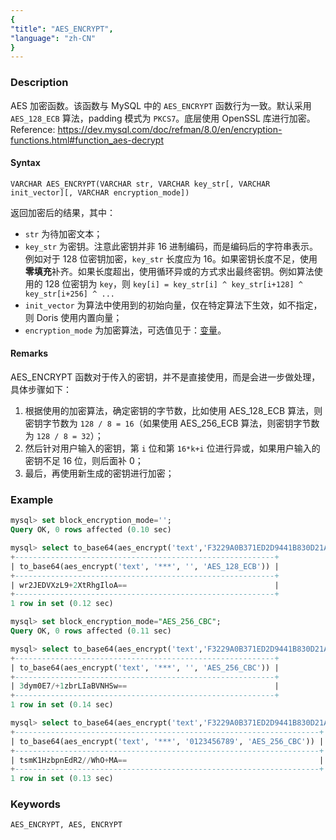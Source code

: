 ```yaml
---
{
"title": "AES_ENCRYPT",
"language": "zh-CN"
}
---
```


<!-- 
Licensed to the Apache Software Foundation (ASF) under one
or more contributor license agreements.  See the NOTICE file
distributed with this work for additional information
regarding copyright ownership.  The ASF licenses this file
to you under the Apache License, Version 2.0 (the
"License"); you may not use this file except in compliance
with the License.  You may obtain a copy of the License at
  http://www.apache.org/licenses/LICENSE-2.0
Unless required by applicable law or agreed to in writing,
software distributed under the License is distributed on an
"AS IS" BASIS, WITHOUT WARRANTIES OR CONDITIONS OF ANY
KIND, either express or implied.  See the License for the
specific language governing permissions and limitations
under the License.
-->


### Description

AES 加密函数。该函数与 MySQL 中的 `AES_ENCRYPT` 函数行为一致。默认采用 `AES_128_ECB` 算法，padding 模式为 `PKCS7`。底层使用 OpenSSL 库进行加密。
Reference: https://dev.mysql.com/doc/refman/8.0/en/encryption-functions.html#function_aes-decrypt

#### Syntax

`VARCHAR AES_ENCRYPT(VARCHAR str, VARCHAR key_str[, VARCHAR init_vector][, VARCHAR encryption_mode])`

返回加密后的结果，其中：
- `str` 为待加密文本；
- `key_str` 为密钥。注意此密钥并非 16 进制编码，而是编码后的字符串表示。例如对于 128 位密钥加密，`key_str` 长度应为 16。如果密钥长度不足，使用**零填充**补齐。如果长度超出，使用循环异或的方式求出最终密钥。例如算法使用的 128 位密钥为 `key`，则 `key[i] = key_str[i] ^ key_str[i+128] ^ key_str[i+256] ^ ...`
- `init_vector` 为算法中使用到的初始向量，仅在特定算法下生效，如不指定，则 Doris 使用内置向量；
- `encryption_mode` 为加密算法，可选值见于：[变量](../../../query/query-variables/variables)。

#### Remarks

AES_ENCRYPT 函数对于传入的密钥，并不是直接使用，而是会进一步做处理，具体步骤如下：
1. 根据使用的加密算法，确定密钥的字节数，比如使用 AES_128_ECB 算法，则密钥字节数为 `128 / 8 = 16`（如果使用 AES_256_ECB 算法，则密钥字节数为 `128 / 8 = 32`）；
2. 然后针对用户输入的密钥，第 `i` 位和第 `16*k+i` 位进行异或，如果用户输入的密钥不足 16 位，则后面补 0；
3. 最后，再使用新生成的密钥进行加密；

### Example

```sql
mysql> set block_encryption_mode='';
Query OK, 0 rows affected (0.10 sec)

mysql> select to_base64(aes_encrypt('text','F3229A0B371ED2D9441B830D21A390C3'));
+----------------------------------------------------------+
| to_base64(aes_encrypt('text', '***', '', 'AES_128_ECB')) |
+----------------------------------------------------------+
| wr2JEDVXzL9+2XtRhgIloA==                                 |
+----------------------------------------------------------+
1 row in set (0.12 sec)

mysql> set block_encryption_mode="AES_256_CBC";
Query OK, 0 rows affected (0.11 sec)

mysql> select to_base64(aes_encrypt('text','F3229A0B371ED2D9441B830D21A390C3'));
+----------------------------------------------------------+
| to_base64(aes_encrypt('text', '***', '', 'AES_256_CBC')) |
+----------------------------------------------------------+
| 3dym0E7/+1zbrLIaBVNHSw==                                 |
+----------------------------------------------------------+
1 row in set (0.14 sec)

mysql> select to_base64(aes_encrypt('text','F3229A0B371ED2D9441B830D21A390C3', '0123456789'));
+--------------------------------------------------------------------+
| to_base64(aes_encrypt('text', '***', '0123456789', 'AES_256_CBC')) |
+--------------------------------------------------------------------+
| tsmK1HzbpnEdR2//WhO+MA==                                           |
+--------------------------------------------------------------------+
1 row in set (0.13 sec)
```

### Keywords
    AES_ENCRYPT, AES, ENCRYPT
